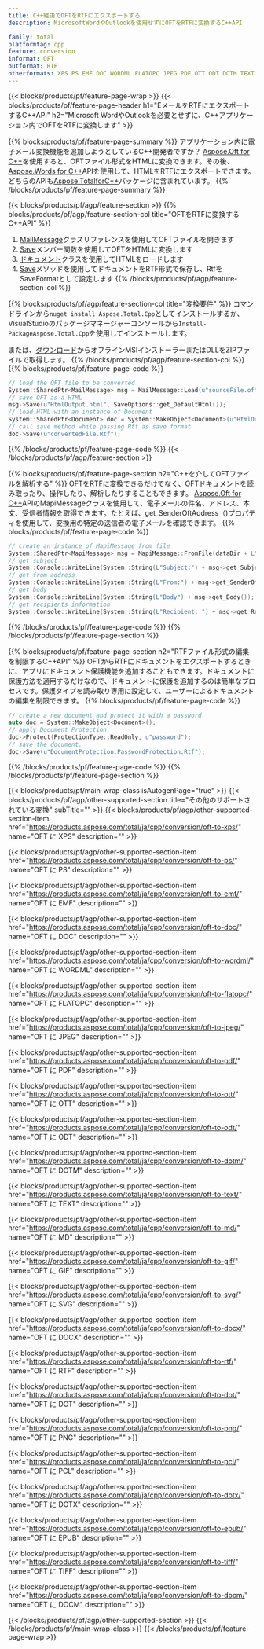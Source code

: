 ```yaml
---
title: C++経由でOFTをRTFにエクスポートする
description: MicrosoftWordやOutlookを使用せずにOFTをRTFに変換するC++API

family: total
platformtag: cpp
feature: conversion
informat: OFT
outformat: RTF
otherformats: XPS PS EMF DOC WORDML FLATOPC JPEG PDF OTT ODT DOTM TEXT MD GIF SVG DOCX BMP DOT PNG PCL DOTX EPUB TIFF DOCM
---
```

{{< blocks/products/pf/feature-page-wrap >}}
{{< blocks/products/pf/feature-page-header h1="EメールをRTFにエクスポートするC++API" h2="Microsoft WordやOutlookを必要とせずに、C++アプリケーション内でOFTをRTFに変換します" >}}

{{% blocks/products/pf/feature-page-summary %}}
アプリケーション内に電子メール変換機能を追加しようとしているC++開発者ですか？ [Aspose.Oft for C++](https://products.aspose.com/oft/cpp/)を使用すると、OFTファイル形式をHTMLに変換できます。その後、[Aspose.Words for C++](https://products.aspose.com/words/cpp/)APIを使用して、HTMLをRTFにエクスポートできます。どちらのAPIも[Aspose.TotalforC++](https://products.aspose.com/total/cpp/)パッケージに含まれています。 
{{% /blocks/products/pf/feature-page-summary  %}}

{{< blocks/products/pf/agp/feature-section >}}
{{% blocks/products/pf/agp/feature-section-col title="OFTをRTFに変換するC++API" %}}
1. [MailMessage](https://reference.aspose.com/oft/cpp/class/aspose.oft.mail_message)クラスリファレンスを使用してOFTファイルを開きます
2. [Save](https://reference.aspose.com/oft/cpp/class/aspose.oft.mail_message#a7e7c6b50c8db5a8bcc6934db02b4a786)メンバー関数を使用してOFTをHTMLに変換します
3. [ドキュメント](https://reference.aspose.com/words/cpp/class/aspose.words.document)クラスを使用してHTMLをロードします
4. [Save](https://reference.aspose.com/words/cpp/class/aspose.words.document#save_string_saveformat)メソッドを使用してドキュメントをRTF形式で保存し、RtfをSaveFormatとして設定します
{{% /blocks/products/pf/agp/feature-section-col %}}

{{% blocks/products/pf/agp/feature-section-col title="変換要件" %}}
コマンドラインから```nuget install Aspose.Total.Cpp```としてインストールするか、VisualStudioのパッケージマネージャーコンソールから```Install-PackageAspose.Total.Cpp```を使用してインストールします。

または、[ダウンロード](https://releases.aspose.com/total/cpp)からオフラインMSIインストーラーまたはDLLをZIPファイルで取得します。
{{% /blocks/products/pf/agp/feature-section-col %}}
{{% blocks/products/pf/feature-page-code %}}

```cpp
// load the OFT file to be converted
System::SharedPtr<MailMessage> msg = MailMessage::Load(u"sourceFile.oft");
// save OFT as a HTML 
msg->Save(u"HtmlOutput.html", SaveOptions::get_DefaultHtml());  
// load HTML with an instance of Document
System::SharedPtr<Document> doc = System::MakeObject<Document>(u"HtmlOutput.html");
// call save method while passing Rtf as save format
doc->Save(u"convertedFile.Rtf");
```


{{% /blocks/products/pf/feature-page-code %}}
{{< /blocks/products/pf/agp/feature-section >}}

{{% blocks/products/pf/feature-page-section  h2="C++を介してOFTファイルを解析する" %}}
OFTをRTFに変換できるだけでなく、OFTドキュメントを読み取ったり、操作したり、解析したりすることもできます。 [Aspose.Oft for C++](https://products.aspose.com/oft/cpp/)APIのMapiMessageクラスを使用して、電子メールの件名、アドレス、本文、受信者情報を取得できます。たとえば、get_SenderOftAddress（)プロパティを使用して、変換用の特定の送信者の電子メールを確認できます。
{{% blocks/products/pf/feature-page-code %}}

```cpp
// create an instance of MapiMessage from file
System::SharedPtr<MapiMessage> msg = MapiMessage::FromFile(dataDir + L"message.oft");
// get subject
System::Console::WriteLine(System::String(L"Subject:") + msg->get_Subject());
// get from address
System::Console::WriteLine(System::String(L"From:") + msg->get_SenderOftAddress());
// get body
System::Console::WriteLine(System::String(L"Body") + msg->get_Body());
// get recipients information
System::Console::WriteLine(System::String(L"Recipient: ") + msg->get_Recipients());
```

{{% /blocks/products/pf/feature-page-code  %}}
{{% /blocks/products/pf/feature-page-section %}}

{{% blocks/products/pf/feature-page-section  h2="RTFファイル形式の編集を制限するC++API" %}}
OFTからRTFにドキュメントをエクスポートするときに、アプリにドキュメント保護機能を追加することもできます。ドキュメントに保護方法を適用するだけなので、ドキュメントに保護を追加するのは簡単なプロセスです。保護タイプを読み取り専用に設定して、ユーザーによるドキュメントの編集を制限できます。
{{% blocks/products/pf/feature-page-code %}}

```cpp
// create a new document and protect it with a password.
auto doc = System::MakeObject<Document>();
// apply Document Protection.
doc->Protect(ProtectionType::ReadOnly, u"password");
// save the document.
doc->Save(u"DocumentProtection.PasswordProtection.Rtf");
```

{{% /blocks/products/pf/feature-page-code  %}}
{{% /blocks/products/pf/feature-page-section %}}

{{< blocks/products/pf/main-wrap-class isAutogenPage="true" >}}
{{< blocks/products/pf/agp/other-supported-section title="その他のサポートされている変換" subTitle="" >}}
{{< blocks/products/pf/agp/other-supported-section-item href="https://products.aspose.com/total/ja/cpp/conversion/oft-to-xps/" name="OFT に XPS" description="" >}}

{{< blocks/products/pf/agp/other-supported-section-item href="https://products.aspose.com/total/ja/cpp/conversion/oft-to-ps/" name="OFT に PS" description="" >}}

{{< blocks/products/pf/agp/other-supported-section-item href="https://products.aspose.com/total/ja/cpp/conversion/oft-to-emf/" name="OFT に EMF" description="" >}}

{{< blocks/products/pf/agp/other-supported-section-item href="https://products.aspose.com/total/ja/cpp/conversion/oft-to-doc/" name="OFT に DOC" description="" >}}

{{< blocks/products/pf/agp/other-supported-section-item href="https://products.aspose.com/total/ja/cpp/conversion/oft-to-wordml/" name="OFT に WORDML" description="" >}}

{{< blocks/products/pf/agp/other-supported-section-item href="https://products.aspose.com/total/ja/cpp/conversion/oft-to-flatopc/" name="OFT に FLATOPC" description="" >}}

{{< blocks/products/pf/agp/other-supported-section-item href="https://products.aspose.com/total/ja/cpp/conversion/oft-to-jpeg/" name="OFT に JPEG" description="" >}}

{{< blocks/products/pf/agp/other-supported-section-item href="https://products.aspose.com/total/ja/cpp/conversion/oft-to-pdf/" name="OFT に PDF" description="" >}}

{{< blocks/products/pf/agp/other-supported-section-item href="https://products.aspose.com/total/ja/cpp/conversion/oft-to-ott/" name="OFT に OTT" description="" >}}

{{< blocks/products/pf/agp/other-supported-section-item href="https://products.aspose.com/total/ja/cpp/conversion/oft-to-odt/" name="OFT に ODT" description="" >}}

{{< blocks/products/pf/agp/other-supported-section-item href="https://products.aspose.com/total/ja/cpp/conversion/oft-to-dotm/" name="OFT に DOTM" description="" >}}

{{< blocks/products/pf/agp/other-supported-section-item href="https://products.aspose.com/total/ja/cpp/conversion/oft-to-text/" name="OFT に TEXT" description="" >}}

{{< blocks/products/pf/agp/other-supported-section-item href="https://products.aspose.com/total/ja/cpp/conversion/oft-to-md/" name="OFT に MD" description="" >}}

{{< blocks/products/pf/agp/other-supported-section-item href="https://products.aspose.com/total/ja/cpp/conversion/oft-to-gif/" name="OFT に GIF" description="" >}}

{{< blocks/products/pf/agp/other-supported-section-item href="https://products.aspose.com/total/ja/cpp/conversion/oft-to-svg/" name="OFT に SVG" description="" >}}

{{< blocks/products/pf/agp/other-supported-section-item href="https://products.aspose.com/total/ja/cpp/conversion/oft-to-docx/" name="OFT に DOCX" description="" >}}

{{< blocks/products/pf/agp/other-supported-section-item href="https://products.aspose.com/total/ja/cpp/conversion/oft-to-rtf/" name="OFT に RTF" description="" >}}

{{< blocks/products/pf/agp/other-supported-section-item href="https://products.aspose.com/total/ja/cpp/conversion/oft-to-dot/" name="OFT に DOT" description="" >}}

{{< blocks/products/pf/agp/other-supported-section-item href="https://products.aspose.com/total/ja/cpp/conversion/oft-to-png/" name="OFT に PNG" description="" >}}

{{< blocks/products/pf/agp/other-supported-section-item href="https://products.aspose.com/total/ja/cpp/conversion/oft-to-pcl/" name="OFT に PCL" description="" >}}

{{< blocks/products/pf/agp/other-supported-section-item href="https://products.aspose.com/total/ja/cpp/conversion/oft-to-dotx/" name="OFT に DOTX" description="" >}}

{{< blocks/products/pf/agp/other-supported-section-item href="https://products.aspose.com/total/ja/cpp/conversion/oft-to-epub/" name="OFT に EPUB" description="" >}}

{{< blocks/products/pf/agp/other-supported-section-item href="https://products.aspose.com/total/ja/cpp/conversion/oft-to-tiff/" name="OFT に TIFF" description="" >}}

{{< blocks/products/pf/agp/other-supported-section-item href="https://products.aspose.com/total/ja/cpp/conversion/oft-to-docm/" name="OFT に DOCM" description="" >}}


{{< /blocks/products/pf/agp/other-supported-section >}}
{{< /blocks/products/pf/main-wrap-class >}}
{{< /blocks/products/pf/feature-page-wrap >}}